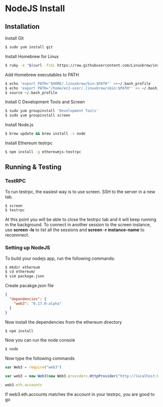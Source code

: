 # NodeJS Install

## Installation

Install Git

```sh
$ sudo yum install git
```

Install Homebrew for Linux

```sh
$ ruby -e "$(curl -fsSL https://raw.githubusercontent.com/Linuxbrew/install/master/install)"
```

Add Homebrew executables to PATH

```sh
$ echo 'export PATH="$HOME/.linuxbrew/bin:$PATH"' >>~/.bash_profile
$ echo 'export PATH="/home/ec2-user/.linuxbrew/sbin:$PATH"' >> ~/.bash_profile
$ source ~/.bash_profile
```

Install C Development Tools and Screen

```sh
$ sudo yum groupinstall 'Development Tools'
$ sudo yum groupinstall screen
```

Install Node.js 

```sh
$ brew update && brew install -v node 
```

Install Ethereum testrpc

```sh
$ npm install -g ethereumjs-testrpc
```

## Running & Testing

### TestRPC 

To run testrpc, the easiest way is to use screen. SSH to the server in a new tab.

```sh
$ screen
$ testrpc
```
At this point you will be able to close the testrpc tab and it will keep running in the background.  To connect in another session to the screen instance, use  **screen -ls** to list all the sessions and **screen -r instance-name** to reconnnect.

### Setting up NodeJS

To build your nodejs app, run the following commands:

```sh
$ mkdir ethereum
$ cd ethereum/
$ vim package.json
```

Create pacakge.json file

```JSON
{
  "dependencies": {
    "web3": "0.17.0-alpha"
  }
}
```

Now install the dependencies from the ethereum directory

```sh
$ npm install
```

Now you can run the node console

```sh 
$ node
```

Now type the following commands 

```JavaScript
var Web3 = require("web3")

var web3 = new Web3(new Web3.providers.HttpProvider("http://localhost:8545"))

web3.eth.accounts
```

If web3.eth.accounts matches the account in your testrpc, you are good to go

	